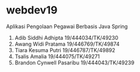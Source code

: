 # webdev19

Aplikasi Pengolaan Pegawai Berbasis Java Spring

1. Adib Siddhi Adhipta      19/444034/TK/49230
2. Awang Widi Pratama       19/446769/TK/49874
3. Tiara Kesuma Putri       19/446787/TK/49892
4. Tsalis Amalia          	19/444075/TK/49271
5. Brandon Cynwell Pasaribu 19/444043/TK/49239  

